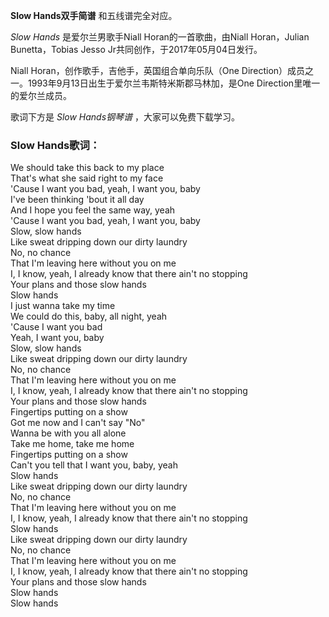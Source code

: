 

**Slow Hands双手简谱** 和五线谱完全对应。

_Slow Hands_ 是爱尔兰男歌手Niall Horan的一首歌曲，由Niall Horan，Julian Bunetta，Tobias Jesso
Jr共同创作，于2017年05月04日发行。

Niall Horan，创作歌手，吉他手，英国组合单向乐队（One
Direction）成员之一。1993年9月13日出生于爱尔兰韦斯特米斯郡马林加，是One Direction里唯一的爱尔兰成员。

歌词下方是 _Slow Hands钢琴谱_ ，大家可以免费下载学习。

### Slow Hands歌词：

We should take this back to my place  
That's what she said right to my face  
'Cause I want you bad, yeah, I want you, baby  
I've been thinking 'bout it all day  
And I hope you feel the same way, yeah  
'Cause I want you bad, yeah, I want you, baby  
Slow, slow hands  
Like sweat dripping down our dirty laundry  
No, no chance  
That I'm leaving here without you on me  
I, I know, yeah, I already know that there ain't no stopping  
Your plans and those slow hands  
Slow hands  
I just wanna take my time  
We could do this, baby, all night, yeah  
'Cause I want you bad  
Yeah, I want you, baby  
Slow, slow hands  
Like sweat dripping down our dirty laundry  
No, no chance  
That I'm leaving here without you on me  
I, I know, yeah, I already know that there ain't no stopping  
Your plans and those slow hands  
Fingertips putting on a show  
Got me now and I can't say "No"  
Wanna be with you all alone  
Take me home, take me home  
Fingertips putting on a show  
Can't you tell that I want you, baby, yeah  
Slow hands  
Like sweat dripping down our dirty laundry  
No, no chance  
That I'm leaving here without you on me  
I, I know, yeah, I already know that there ain't no stopping  
Slow hands  
Like sweat dripping down our dirty laundry  
No, no chance  
That I'm leaving here without you on me  
I, I know, yeah, I already know that there ain't no stopping  
Your plans and those slow hands  
Slow hands  
Slow hands

